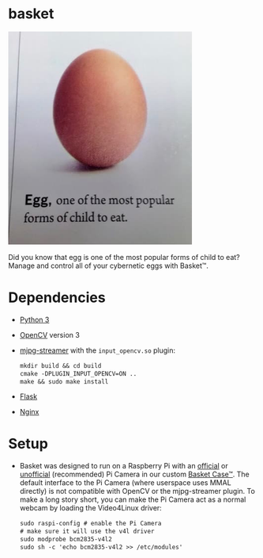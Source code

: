 # basket

![A fun fact about the humble egg](egg.jpg)

Did you know that egg is one of the most popular forms of child to eat?
Manage and control all of your cybernetic eggs with Basket™.

# Dependencies

- [Python 3](https://python.org/)
- [OpenCV](https://opencv.org/) version 3
- [mjpg-streamer](https://github.com/jacksonliam/mjpg-streamer) with the `input_opencv.so` plugin:

      mkdir build && cd build
      cmake -DPLUGIN_INPUT_OPENCV=ON ..
      make && sudo make install

- [Flask](http://flask.pocoo.org/)
- [Nginx](https://nginx.org/en/)

# Setup

- Basket was designed to run on a Raspberry Pi with an [official](https://www.amazon.com/dp/B01ER2SKFS) or [unofficial](https://www.amazon.com/dp/B00N1YJKFS) (recommended) Pi Camera in our custom [Basket Case™](hw/README.md).
  The default interface to the Pi Camera (where userspace uses MMAL directly) is not compatible with OpenCV or the mjpg-streamer plugin. To make a long story short, you can make the Pi Camera act as a normal webcam by loading the Video4Linux driver:

      sudo raspi-config # enable the Pi Camera
      # make sure it will use the v4l driver
      sudo modprobe bcm2835-v4l2
      sudo sh -c 'echo bcm2835-v4l2 >> /etc/modules'
